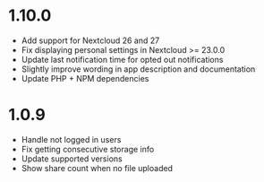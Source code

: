 # 1.10.0

- Add support for Nextcloud 26 and 27
- Fix displaying personal settings in Nextcloud >= 23.0.0
- Update last notification time for opted out notifications
- Slightly improve wording in app description and documentation
- Update PHP + NPM dependencies

# 1.0.9

- Handle not logged in users
- Fix getting consecutive storage info
- Update supported versions
- Show share count when no file uploaded
